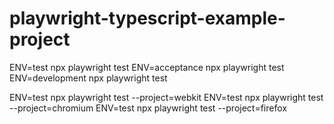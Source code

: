# playwright-typescript-example-project


ENV=test npx playwright test
ENV=acceptance npx playwright test
ENV=development npx playwright test


ENV=test npx playwright test --project=webkit
ENV=test npx playwright test --project=chromium
ENV=test npx playwright test --project=firefox